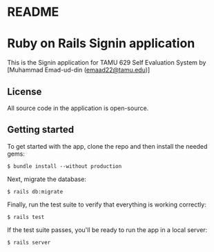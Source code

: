 # README

# Ruby on Rails Signin application

This is the Signin application for TAMU 629 Self Evaluation System
by [Muhammad Emad-ud-din (emaad22@tamu.edu)]

## License

All source code in the application is open-source.

## Getting started

To get started with the app, clone the repo and then install the needed gems:

```
$ bundle install --without production
```

Next, migrate the database:

```
$ rails db:migrate
```

Finally, run the test suite to verify that everything is working correctly:

```
$ rails test
```

If the test suite passes, you'll be ready to run the app in a local server:

```
$ rails server
```